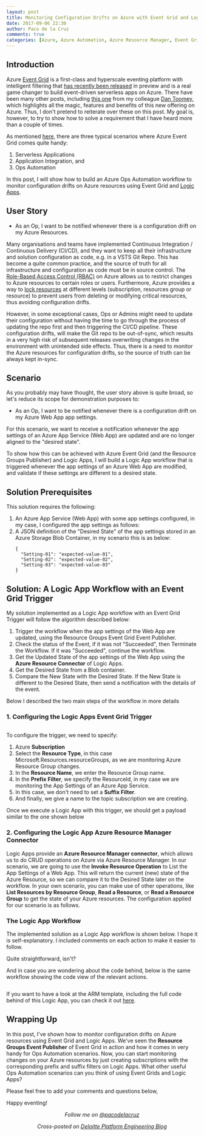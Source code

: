 ```yaml
---
layout: post
title: Monitoring Configuration Drifts on Azure with Event Grid and Logic Apps
date: 2017-09-06 22:30
author: Paco de la Cruz
comments: true
categories: [Azure, Azure Automation, Azure Resource Manager, Event Grid, Logic Apps, Serverless]
---
```

<h2>Introduction</h2>
Azure <a href="https://azure.microsoft.com/en-au/services/event-grid/">Event Grid</a> is a first-class and hyperscale eventing platform with intelligent filtering that <a href="https://azure.microsoft.com/en-au/blog/introducing-azure-event-grid-an-event-service-for-modern-applications/">has recently been released</a> in preview and is a real game changer to build event-driven serverless apps on Azure. There have been many other posts, including <a href="https://blog.mexia.com.au/serverless-logging-alerting-with-service-fabric-azure-event-grid">this one</a> from my colleague <a href="https://twitter.com/daniel2me">Dan Toomey</a>, which highlights all the magic, features and benefits of this new offering on Azure. Thus, I don't pretend to reiterate over these on this post. My goal is, however, to try to show how to solve a requirement that I have heard more than a couple of times.

As mentioned <a href="https://azure.microsoft.com/en-au/services/event-grid/">here</a>, there are three typical scenarios where Azure Event Grid comes quite handy:
<ol>
	<li>Serverless Applications</li>
	<li>Application Integration, and</li>
	<li>Ops Automation</li>
</ol>
In this post, I will show how to build an Azure Ops Automation workflow to monitor configuration drifts on Azure resources using Event Grid and <a href="https://azure.microsoft.com/en-au/services/logic-apps/">Logic Apps</a>.
<h2>User Story</h2>
<ul>
	<li>As an Op, I want to be notified whenever there is a configuration drift on my Azure Resources.</li>
</ul>
Many organisations and teams have implemented Continuous Integration / Continuous Delivery (CI/CD), and they want to keep all their infrastructure and solution configuration as code, e.g. in a VSTS Git Repo. This has become a quite common practice, and the source of truth for all infrastructure and configuration as code must be in source control. The <a href="https://docs.microsoft.com/en-us/azure/active-directory/role-based-access-control-configure">Role-Based Access Control (RBAC)</a> on Azure allows us to restrict changes to Azure resources to certain roles or users. Furthermore, Azure provides a way to <a href="https://docs.microsoft.com/en-us/azure/azure-resource-manager/resource-group-lock-resources">lock resources</a> at different levels (subscription, resources group or resource) to prevent users from deleting or modifying critical resources, thus avoiding configuration drifts.

However, in some exceptional cases, Ops or Admins might need to update their configuration without having the time to go through the process of updating the repo first and then triggering the CI/CD pipeline. These configuration drifts, will make the Git repo to be out-of-sync, which results in a very high risk of subsequent releases overwriting changes in the environment with unintended side effects. Thus, there is a need to monitor the Azure resources for configuration drifts, so the source of truth can be always kept in-sync.
<h2>Scenario</h2>
As you probably may have thought, the user story above is quite broad, so let's reduce its scope for demonstration purposes to:
<ul>
	<li>As an Op, I want to be notified whenever there is a configuration drift on my Azure Web App app settings.</li>
</ul>
For this scenario, we want to receive a notification whenever the app settings of an Azure App Service (Web App) are updated and are no longer aligned to the "desired state".

To show how this can be achieved with Azure Event Grid (and the Resource Groups Publisher) and Logic Apps, I will build a Logic App workflow that is triggered whenever the app settings of an Azure Web App are modified, and validate if these settings are different to a desired state.
<h2>Solution Prerequisites</h2>
This solution requires the following:
<ol>
	<li>
<div>An Azure App Service (Web App) with some app settings configured, in my case, I configured the app settings as follows:</div>
<div></div>
<img src="http://pacodelacruzag.files.wordpress.com/2017/09/090617_1144_monitoringc1.png" alt="" /></li>
	<li>
<div>A JSON definition of the "Desired State" of the app settings stored in an Azure Storage Blob Container, in my scenario this is as below:</div>
<pre><code>{
  "Setting-01": "expected-value-01",
  "Setting-02": "expected-value-02",
  "Setting-03": "expected-value-03"
}
</code></pre>
</li>
</ol>
<h2>Solution: A Logic App Workflow with an Event Grid Trigger</h2>
My solution implemented as a Logic App workflow with an Event Grid Trigger will follow the algorithm described below:
<ol>
	<li>Trigger the workflow when the app settings of the Web App are updated, using the Resource Groups Event Grid Event Publisher.</li>
	<li>Check the status of the Event, if it was not "Succeeded", then Terminate the Workflow. If it was "Succeeded", continue the workflow.</li>
	<li>Get the Updated State of the app settings of the Web App using the <strong>Azure Resource Connector</strong> of Logic Apps.</li>
	<li>Get the Desired State from a Blob container.</li>
	<li>
<div>Compare the New State with the Desired State. If the New State is different to the Desired State, then send a notification with the details of the event.</div></li>
</ol>
Below I described the two main steps of the workflow in more details
<h3>1. Configuring the Logic Apps Event Grid Trigger</h3>
<img src="http://pacodelacruzag.files.wordpress.com/2017/09/090617_1144_monitoringc2.png" alt="" />

To configure the trigger, we need to specify:
<ol>
	<li>Azure <strong>Subscription</strong></li>
	<li>Select the <strong>Resource Type</strong>, in this case Microsoft.Resources.resourceGroups, as we are monitoring Azure Resource Group changes.</li>
	<li>In the <strong>Resource Name</strong>, we enter the Resource Group name.</li>
	<li>In the <strong>Prefix</strong> <strong>Filter</strong>, we specify the ResourceId, in my case we are monitoring the App Settings of an Azure App Service.</li>
	<li>In this case, we don't need to set a <strong>Suffix Filter</strong>.</li>
	<li>And finally, we give a name to the topic subscription we are creating.</li>
</ol>
Once we execute a Logic App with this trigger, we should get a payload similar to the one shown below

<p/>
<script src="https://gist.github.com/pacodelacruz/775285ce34f1a131a2865affd464e481.js">.js"></script>
<p/>
<h3>2. Configuring the Logic App Azure Resource Manager Connector</h3>
Logic Apps provide an <strong>Azure Resource Manager connector</strong>, which allows us to do CRUD operations on Azure via Azure Resource Manager. In our scenario, we are going to use the <strong>Invoke Resource Operation</strong> to List the App Settings of a Web App. This will return the current (new) state of the Azure Resource, so we can compare it to the Desired State later on the workflow. In your own scenario, you can make use of other operations, like <strong>List Resources by Resource Group</strong>, <strong>Read a Resource</strong>, or <strong>Read a Resource Group</strong> to get the state of your Azure resources. The configuration applied for our scenario is as follows.

<img src="http://pacodelacruzag.files.wordpress.com/2017/09/090617_1144_monitoringc3.png" alt="" />
<h3>The Logic App Workflow</h3>
The implemented solution as a Logic App workflow is shown below. I hope it is self-explanatory. I included comments on each action to make it easier to follow.

<img src="http://pacodelacruzag.files.wordpress.com/2017/09/090617_1144_monitoringc4.png" alt="" />

Quite straightforward, isn't?

And in case you are wondering about the code behind, below is the same workflow showing the code view of the relevant actions.

<img src="http://pacodelacruzag.files.wordpress.com/2017/09/090617_1144_monitoringc5.png" alt="" />

If you want to have a look at the ARM template, including the full code behind of this Logic App, you can check it out <a href="https://gist.github.com/pacodelacruz/3787feb1068ddabf3d3390c837eb7ea4">here</a>.
<h2>Wrapping Up</h2>
In this post, I've shown how to monitor configuration drifts on Azure resources using Event Grid and Logic Apps. We've seen the <strong>Resource Groups Event Publisher</strong> of Event Grid in action and how it comes in very handy for Ops Automation scenarios. Now, you can start monitoring changes on your Azure resources by just creating subscriptions with the corresponding prefix and suffix filters on Logic Apps. What other useful Ops Automation scenarios can you think of using Event Grids and Logic Apps?

Please feel free to add your comments and questions below,

Happy eventing!
<p style="text-align:center;"><span style="font-style:italic;">Follow me on </span><a href="https://twitter.com/pacodelacruz"><span style="font-style:italic;">@pacodelacruz</span></a></p>
<p style="text-align:center;"><span style="font-style:italic;">Cross-posted on </span><a href="https://platform.deloitte.com.au/articles/author/paco-de-la-cruz"><span style="font-style:italic;">Deloitte Platform Engineering Blog</span></a></p>
